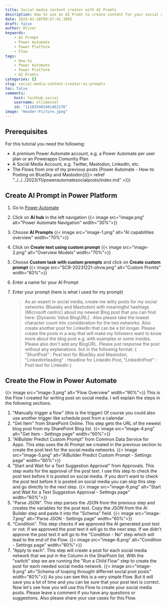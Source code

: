 ```yaml
---
title: Social media content creator with AI Promts
description: How to use an AI Promt to create content for your social media accounts with AI. To post them I will use the Flows from a previous blog post.
date: 2024-01-28T09:57:41.109Z
draft: false
author: Oliver
keywords:
    - AI Prompt
    - Power Automate
    - Power Platform
    - Flow
tags:
    - How-to
    - Power Automate
    - Power Platform
    - AI Promts
categories: []
slug: social-media-content-creator-ai-prompts
toc: false
comments:
    host: techhub.social
    username: ollimenzel
    id: "111835402481462176"
image: "Header-Picture.jpeg"
---
```

## Prerequisites
For this tutorial you need the following:
- A premium Power Automate account, e.g. a Power Automate per user plan or an Powerapps Comunity Plan
- A Social Media Account, e.g. Twitter, Mastodon, LinkedIn, etc.
- The Flows from one of my previous posts [Power Automate - How-to Posting on BlueSky and Mastodon]({{< relref "../../../2023/11/powerautomatesocialposts/index.md" >}})

## Create AI Prompt in Power Platform
1. Go to [Power Automate](https://flow.microsoft.com)
1. Click on **AI hub** in the left navigation
    {{< image src="image.png" alt="Power Automate Navigation" width="30%">}}
1. Choose **AI Prompts**
    {{< image src="image-1.png" alt="AI capabilities overview" width="70%">}}
1. Click on **Create text using custom prompt**
    {{< image src="image-2.png" alt="Overview Models" width="70%">}}
1. Choose **Custom task with custom prompts** and click on **Create custom prompt**
    {{< image src="SCR-20231221-ohvw.png" alt="Custom Promts" width="60%">}}
1. Enter a name for your AI Prompt 
1. Enter your prompt (here is what I used for my prompt)

    >As an expert in social media, create me witty posts for my social networks 
    (Bluesky and Mastodon) with meaningful hashtags (Microsoft centric) about my newest Blog post 
    that you can find here: [Dynamic Value BlogURL] . 
    Also please take the lowest character count into consideration for the two networks. 
    Also create another post for LinkedIn that can be a bit longer. 
    Please create the posts in a way that will make my followers want to know more about the blog post 
    e.g. with examples or some insides. 
    Please also don't add any BlogURL. 
    Please just response the post without any explanations. but in the following format: 
    { "ShortPost" : Post text for BlueSky and Mastodon,
    "LinkedInHeading" : Headline for LinkedIn Post,
    "LinkedInPost" : Post text for LinkedIn
    }

## Create the Flow in Power Automate
{{< image src="image-3.png" alt="Flow Overview" width="90%">}}
This is the Flow I created for writing post on social media. I will explain the steps in the following sections.
1. "Manually trigger a flow" (this is the trigger)
    Of course you could also use another trigger like schedule post from a calendar .
1. "Get Item" from SharePoint Online.
    This step gets the URL of the newest blog post from my SharePoint Blog list.
    {{< image src="image-4.png" alt="Get Item - Settings page" width="60%">}}
1. "AIBuilder Predict Custom Prompt" from Common Data Service for Apps.
    This step uses the AI Prompt we created in the previous section to create the post text for the social media networks.
    {{< image src="image-5.png" alt="AIBuilder Predict Custom Prompt - Settings page" width="60%">}}
1. "Start and Wait for a Text Suggestion Approval" from Approvals.
    This step waits for the approval of the post text. I use this step to check the post text before it is posted on social media. 
    If you don't want to check the post text before it is posted on social media you can skip this step and go directly to the next step.
    {{< image src="image-6.png" alt="Start and Wait for a Text Suggestion Approval - Settings page" width="60%">}}
1. "Parse JSON".
    This step parses the JSON from the previous step and creates the variables for the post text.
    Copy the JSON from the AI Builder step and paste it into the "Schema" field.
    {{< image src="image-7.png" alt="Parse JSON - Settings page" width="60%">}}
1. "Condition".
    This step checks if we approved the AI generated post text or not. If we approved the post text it will go to the next step. If we didn't approve the post text it will go to the "Condition - No" step which will lead to the end of the Flow.
    {{< image src="image-8.png" alt="Condition - Settings page" width="60%">}} 
1. "Apply to each".
    This step will create a post for each social media network that we put in the Column in the SharPoint list. With the "switch" step we are running the "Run a Child Flow" step to create the post for each needed social media network.
    {{< image src="image-9.png" alt="Schema of looping throught differnet social post posts" width="80%">}}
As you can see this is a very simple Flow. But it will save you a lot of time and you can be sure that your post text is correct.
Now let's see how you will use this Flow to create your social media posts. Please leave a comment if you have any questions or suggestions. Also please share your use cases for this Flow.